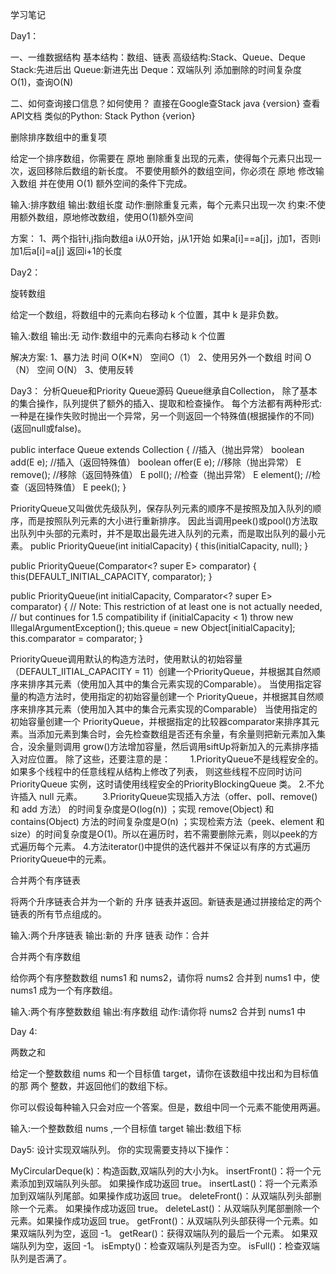 学习笔记

Day1：

一、一维数据结构
基本结构：数组、链表
高级结构:Stack、Queue、Deque
Stack:先进后出
Queue:新进先出
Deque：双端队列
添加删除的时间复杂度O(1)，查询O(N)

二、如何查询接口信息？如何使用？
直接在Google查Stack java {version} 查看API文档
类似的Python: Stack Python {verion}

删除排序数组中的重复项

给定一个排序数组，你需要在 原地 删除重复出现的元素，使得每个元素只出现一次，返回移除后数组的新长度。
不要使用额外的数组空间，你必须在 原地 修改输入数组 并在使用 O(1) 额外空间的条件下完成。

输入:排序数组
输出:数组长度
动作:删除重复元素，每个元素只出现一次
约束:不使用额外数组，原地修改数组，使用O(1)额外空间


方案：
1、两个指针i,j指向数组a i从0开始，j从1开始
   如果a[i]==a[j]，j加1，否则i加1后a[i]=a[j]
   返回i+1的长度
   
Day2：
   
旋转数组

给定一个数组，将数组中的元素向右移动 k 个位置，其中 k 是非负数。

输入:数组
输出:无
动作:数组中的元素向右移动 k 个位置

解决方案:
1、暴力法 时间 O(K*N） 空间O（1） 
2、使用另外一个数组 时间 O（N） 空间 O(N）
3、使用反转

Day3：
分析Queue和Priority Queue源码
Queue继承自Collection，
除了基本的集合操作，队列提供了额外的插入、提取和检查操作。 每个方法都有两种形式:一种是在操作失败时抛出一个异常，另一个则返回一个特殊值(根据操作的不同)(返回null或false)。

public interface Queue<E> extends Collection<E> {
    //插入（抛出异常）
    boolean add(E e);
    //插入（返回特殊值）
    boolean offer(E e);
    //移除（抛出异常）
    E remove();
    //移除（返回特殊值）
    E poll();
    //检查（抛出异常）
    E element();
    //检查（返回特殊值）
    E peek();
}

PriorityQueue又叫做优先级队列，保存队列元素的顺序不是按照及加入队列的顺序，而是按照队列元素的大小进行重新排序。
因此当调用peek()或pool()方法取出队列中头部的元素时，并不是取出最先进入队列的元素，而是取出队列的最小元素。
 public PriorityQueue(int initialCapacity) {
        this(initialCapacity, null);
    }

public PriorityQueue(Comparator<? super E> comparator) {
        this(DEFAULT_INITIAL_CAPACITY, comparator);
    }

public PriorityQueue(int initialCapacity,
                         Comparator<? super E> comparator) {
        // Note: This restriction of at least one is not actually needed,
        // but continues for 1.5 compatibility
        if (initialCapacity < 1)
            throw new IllegalArgumentException();
        this.queue = new Object[initialCapacity];
        this.comparator = comparator;
    }

PriorityQueue调用默认的构造方法时，使用默认的初始容量（DEFAULT_IITIAL_CAPACITY = 11）创建一个PriorityQueue，并根据其自然顺序来排序其元素（使用加入其中的集合元素实现的Comparable）。
当使用指定容量的构造方法时，使用指定的初始容量创建一个 PriorityQueue，并根据其自然顺序来排序其元素（使用加入其中的集合元素实现的Comparable）
当使用指定的初始容量创建一个 PriorityQueue，并根据指定的比较器comparator来排序其元素。当添加元素到集合时，会先检查数组是否还有余量，有余量则把新元素加入集合，没余量则调用  grow()方法增加容量，然后调用siftUp将新加入的元素排序插入对应位置。
除了这些，还要注意的是：
  1.PriorityQueue不是线程安全的。如果多个线程中的任意线程从结构上修改了列表， 则这些线程不应同时访问 PriorityQueue 实例，这时请使用线程安全的PriorityBlockingQueue 类。
  2.不允许插入 null 元素。
  3.PriorityQueue实现插入方法（offer、poll、remove() 和 add 方法） 的时间复杂度是O(log(n)) ；实现 remove(Object) 和 contains(Object) 方法的时间复杂度是O(n) ；实现检索方法（peek、element 和 size）的时间复杂度是O(1)。所以在遍历时，若不需要删除元素，则以peek的方式遍历每个元素。
  4.方法iterator()中提供的迭代器并不保证以有序的方式遍历PriorityQueue中的元素。
  
 合并两个有序链表
 
 将两个升序链表合并为一个新的 升序 链表并返回。新链表是通过拼接给定的两个链表的所有节点组成的。
 
 输入:两个升序链表
 输出:新的 升序 链表
 动作：合并
 
 合并两个有序数组
 
给你两个有序整数数组 nums1 和 nums2，请你将 nums2 合并到 nums1 中，使 nums1 成为一个有序数组。

输入:两个有序整数数组 
输出:有序数组
动作:请你将 nums2 合并到 nums1 中


Day 4:

两数之和
        
给定一个整数数组 nums 和一个目标值 target，请你在该数组中找出和为目标值的那 两个 整数，并返回他们的数组下标。

你可以假设每种输入只会对应一个答案。但是，数组中同一个元素不能使用两遍。

输入:一个整数数组 nums ,一个目标值 target
输出:数组下标

Day5:
设计实现双端队列。
你的实现需要支持以下操作：

MyCircularDeque(k)：构造函数,双端队列的大小为k。
insertFront()：将一个元素添加到双端队列头部。 如果操作成功返回 true。
insertLast()：将一个元素添加到双端队列尾部。如果操作成功返回 true。
deleteFront()：从双端队列头部删除一个元素。 如果操作成功返回 true。
deleteLast()：从双端队列尾部删除一个元素。如果操作成功返回 true。
getFront()：从双端队列头部获得一个元素。如果双端队列为空，返回 -1。
getRear()：获得双端队列的最后一个元素。 如果双端队列为空，返回 -1。
isEmpty()：检查双端队列是否为空。
isFull()：检查双端队列是否满了。

